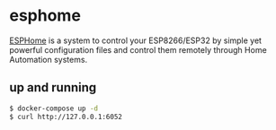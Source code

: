 esphome
=======

[ESPHome][1] is a system to control your ESP8266/ESP32 by simple yet powerful
configuration files and control them remotely through Home Automation systems.

## up and running

```bash
$ docker-compose up -d
$ curl http://127.0.0.1:6052
```

[1]: https://esphome.io/
